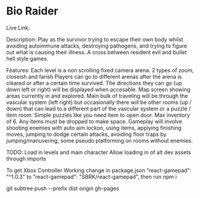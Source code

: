 # Bio Raider

Live Link: 

Description:
Play as the survivor trying to escape their own body whilst avoiding autoimmune attacks, destroying pathogens, and trying to figure out what is causing their illness. A cross between resident evil and bullet hell style games.

Features:
Each level is a non scrolling fixed camera arena.
2 types of zoom, closeish and farish
Players can go to different arenas after the arena is cleared or after a certain time survived. The directions they can go (up down left or right) will be displayed when accesable.
Map screen showing areas currently in and explored.
Main bulk of traveling will be through the vascular system (left right) but occasionally there will be other rooms (up / down) that can lead to a different part of the vascular system or a puzzle / item room.
Simple puzzles like you need item to open door.
Max inventory of 6. Any items must be dropped to make space.
Gameplay will involve shooting enemies with auto aim lockon, using items, applying finishing moves, jumping to dodge certain attacks, avoiding floor traps by jumping/manuvering, some pseudo platforming on rooms without enemies.

TODO:
Load in levels and main character
Allow loading in of alt dev assets through imports


To get Xbox Controller Working change in package.json
"react-gamepad": "^1.0.3" to "react-gamepad": "SBRK/react-gamepad",
then run npm i

git subtree push --prefix dist origin gh-pages